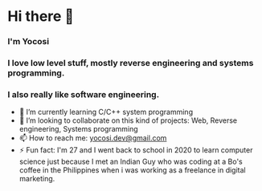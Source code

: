 # Hi there 👋

### I'm Yocosi
### I love low level stuff, mostly reverse engineering and systems programming.
### I also really like software engineering.


- 🌱 I’m currently learning C/C++ system programming
- 👯 I’m looking to collaborate on this kind of projects: Web, Reverse engineering, Systems programming
- 📫 How to reach me: yocosi.dev@gmail.com
- ⚡ Fun fact: I'm 27 and I went back to school in 2020 to learn computer science just because I met an Indian Guy who was coding at a Bo's coffee in the Philippines when i was working as a freelance in digital marketing.

